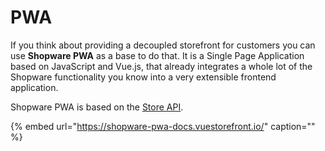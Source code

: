 # PWA

If you think about providing a decoupled storefront for customers you can use **Shopware PWA** as a base to do that. It is a Single Page Application based on JavaScript and Vue.js, that already integrates a whole lot of the Shopware functionality you know into a very extensible frontend application.

Shopware PWA is based on the [Store API](../concepts/api/store-api.md).
<!-- markdown-link-check-disable-next-line -->
{% embed url="https://shopware-pwa-docs.vuestorefront.io/" caption="" %}
